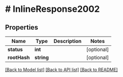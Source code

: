 # # InlineResponse2002

## Properties

Name | Type | Description | Notes
------------ | ------------- | ------------- | -------------
**status** | **int** |  | [optional]
**rootHash** | **string** |  | [optional]

[[Back to Model list]](../../README.md#models) [[Back to API list]](../../README.md#endpoints) [[Back to README]](../../README.md)
